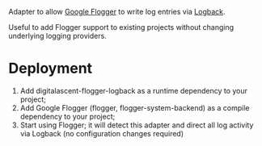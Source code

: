 
Adapter to allow [Google Flogger](https://github.com/google/flogger) to write log entries via [Logback](https://logback.qos.ch/).

Useful to add Flogger support to existing projects without changing underlying logging providers.

# Deployment

1. Add digitalascent-flogger-logback as a runtime dependency to your project;
2. Add Google Flogger (flogger, flogger-system-backend) as a compile dependency to your project;
3. Start using Flogger; it will detect this adapter and direct all log activity via Logback (no configuration changes required)

